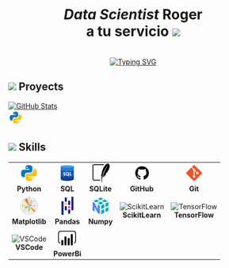 <h1 align="center"><b><i><em>Data Scientist</em></i> Roger <br> a tu servicio </b><img src="https://media.giphy.com/media/hvRJCLFzcasrR4ia7z/giphy.gif" width="35"></h1>

<link rel="stylesheet" type='text/css' href="https://cdn.jsdelivr.net/gh/devicons/devicon@latest/devicon.min.css" />

<p align="center">
  <br>
  <a href="https://git.io/typing-svg"><img src="https://readme-typing-svg.herokuapp.com?font=Stefan+Schmidt&size=40&pause=1000&center=true&vCenter=true&width=550&lines=Data+Scientist+Student;Paciencia+y+perseverancia;Aprendizaje+continuo" alt="Typing SVG" /></a>
</p>

## <img src="https://media2.giphy.com/media/QssGEmpkyEOhBCb7e1/giphy.gif?cid=ecf05e47a0n3gi1bfqntqmob8g9aid1oyj2wr3ds3mg700bl&rid=giphy.gif" width ="25"><b> Proyects</b>

<a href="https://github.com/RogerGuevara555/Proyectos-con-Python">
      		<img src="https://github-readme-stats.vercel.app/api/pin/?username=RogerGuevara555&repo=Proyectos-con-Python&theme=cobalt" alt="GitHub Stats" /><br>
          <img src="assets/python.svg" width="30" alt="Python"/></img>
    	</a>

## <img src="https://media2.giphy.com/media/QssGEmpkyEOhBCb7e1/giphy.gif?cid=ecf05e47a0n3gi1bfqntqmob8g9aid1oyj2wr3ds3mg700bl&rid=giphy.gif" width ="25"><b> Skills</b>



<table>
  <tr>
    <td align="center">
      <img src="assets/python.svg" width="40" alt="Python"/><br>
      <b>Python</b>
    </td>
    <td align="center">
      <img src="assets/sql.png" width="40" alt="SQL"/><br>
      <b>SQL</b>
    </td>
    <td align="center">
      <img src="assets/sqlite.svg" width="40" alt="SQLite"/><br>
      <b>SQLite</b>
    </td>
    <td align="center">
      <img src="assets/github.svg" width="40" alt="GitHub"/><br>
      <b>GitHub</b>
    </td>
    <td align="center">
      <img src="assets/git.svg" width="40" alt="Git"/><br>
      <b>Git</b>
    </td>
  </tr>

  <tr>
    <td align="center">
      <img src="assets/matplotlib.svg" width="40" alt="Matplotlib"/><br>
      <b>Matplotlib</b>
    </td>
    <td align="center">
      <img src="assets/pandas.svg" width="40" alt="Pandas"/><br>
      <b>Pandas</b>
    </td>
    <td align="center">
      <img src="assets/numpy.svg" width="40" alt="Numpy"/><br>
      <b>Numpy</b>
    </td>
    <td align="center">
      <img src="assets/scikit-learn.svg" width="40" alt="ScikitLearn"/><br>
      <b>ScikitLearn</b>
    </td>
    <td align="center">
      <img src="assets/tensorflow.svg" width="40" alt="TensorFlow"/><br>
      <b>TensorFlow</b>
    </td>
  </tr>

  <tr>
    <td align="center">
      <img src="assets/vscode.svg" width="40" alt="VSCode"/><br>
      <b>VSCode</b>
    </td>
    <td align="center">
      <img src="assets/powerbi.svg" width="40" alt="PowerBi"/><br>
      <b>PowerBi</b>
    </td>
    <td align="center"></td>
    <td align="center"></td>
    <td align="center"></td>
  </tr>
  
</table>







